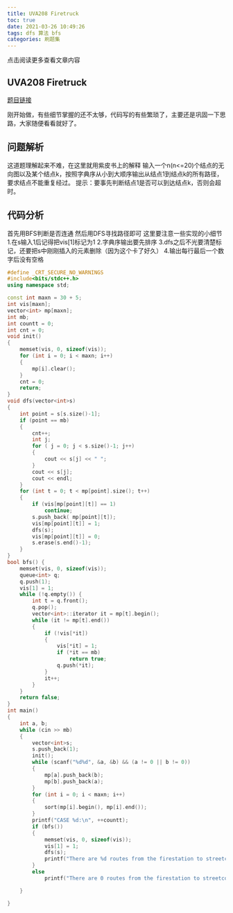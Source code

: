 ```yaml
---
title: UVA208 Firetruck
toc: true
date: 2021-03-26 10:49:26
tags: dfs 算法 bfs
categories: 刷题集
---
```


​​点击阅读更多查看文章内容<!--more-->

## UVA208 Firetruck
[题目链接](https://vjudge.net/problem/UVA-208)

刚开始做，有些细节掌握的还不太够，代码写的有些繁琐了，主要还是巩固一下思路，大家随便看看就好了。

## 问题解析
这道题理解起来不难，在这里就用紫皮书上的解释
输入一个n(n<=20)个结点的无向图以及某个结点k，按照字典序从小到大顺序输出从结点1到结点k的所有路径，要求结点不能重复经过。
提示：要事先判断结点1是否可以到达结点k，否则会超时。

## 代码分析
首先用BFS判断是否连通
然后用DFS寻找路径即可
这里要注意一些实现的小细节
1.在s输入1后记得把vis[1]标记为1
2.字典序输出要先排序
3.dfs之后不光要清楚标记，还要把s中刚刚插入的元素删除（因为这个卡了好久）
4.输出每行最后一个数字后没有空格

```cpp
#define _CRT_SECURE_NO_WARNINGS
#include<bits/stdc++.h>
using namespace std;

const int maxn = 30 + 5;
int vis[maxn];
vector<int> mp[maxn];
int mb;
int countt = 0;
int cnt = 0;
void init()
{
	memset(vis, 0, sizeof(vis));
	for (int i = 0; i < maxn; i++)
	{
		mp[i].clear();
	}
	cnt = 0;
	return;
}
void dfs(vector<int>s)
{
	int point = s[s.size()-1];
	if (point == mb)
	{
		cnt++;
		int j;
		for ( j = 0; j < s.size()-1; j++)
		{
			cout << s[j] << " ";
		}
		cout << s[j];
		cout << endl;
	}
	for (int t = 0; t < mp[point].size(); t++)
	{
		if (vis[mp[point][t]] == 1)
			continue;
		s.push_back( mp[point][t]);
		vis[mp[point][t]] = 1;
		dfs(s);
		vis[mp[point][t]] = 0;
		s.erase(s.end()-1);
	}
}
bool bfs() {
	memset(vis, 0, sizeof(vis));
	queue<int> q;
	q.push(1);
	vis[1] = 1;
	while (!q.empty()) {
		int t = q.front();
		q.pop();
		vector<int>::iterator it = mp[t].begin();
		while (it != mp[t].end())
		{
			if (!vis[*it])
			{
				vis[*it] = 1;
				if (*it == mb)
					return true;
				q.push(*it);
			}
			it++;
		}
	}
	return false;
}
int main()
{
	int a, b;
	while (cin >> mb)
	{
		vector<int>s;
		s.push_back(1);
		init();	
		while (scanf("%d%d", &a, &b) && (a != 0 || b != 0))
		{
			mp[a].push_back(b);
			mp[b].push_back(a);
		}
		for (int i = 0; i < maxn; i++)
		{
			sort(mp[i].begin(), mp[i].end());
		}
		printf("CASE %d:\n", ++countt);
		if (bfs())
		{
			memset(vis, 0, sizeof(vis));
			vis[1] = 1;
			dfs(s);
			printf("There are %d routes from the firestation to streetcorner %d.\n", cnt, mb);
		}
		else
			printf("There are 0 routes from the firestation to streetcorner %d.\n",  mb);

	}

}
```

